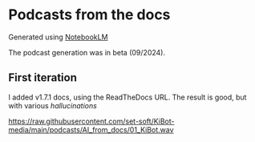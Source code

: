 # Podcasts from the docs

Generated using [NotebookLM](https://notebooklm.google.com/)

The podcast generation was in beta (09/2024).

## First iteration

I added v1.7.1 docs, using the ReadTheDocs URL.
The result is good, but with various *hallucinations*

https://raw.githubusercontent.com/set-soft/KiBot-media/main/podcasts/AI_from_docs/01_KiBot.wav
